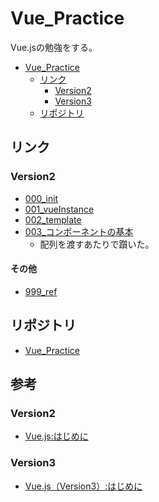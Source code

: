 # Vue_Practice
Vue.jsの勉強をする。 

- [Vue_Practice](#vue_practice)
  - [リンク](#リンク)
    - [Version2](#version2)
    - [Version3](#version3)
  - [リポジトリ](#リポジトリ)

## リンク

### Version2 

- [000_init](./v2/000_init/index.html)
- [001_vueInstance]()
- [002_template](./v2/VueProjects/002_template/README.md)
- [003_コンポーネントの基本](./v2/VueProjects/003_componentBasic/README.md)
  - 配列を渡すあたりで躓いた。

#### その他

- [999_ref](./v2/VueProjects/999_ref/README.md)

## リポジトリ

- [Vue_Practice](https://github.com/SampleUser0001/Vue_Practice)

## 参考

### Version2 

- [Vue.js:はじめに](https://jp.vuejs.org/v2/guide/)

### Version3 

- [Vue.js（Version3）:はじめに](https://v3.ja.vuejs.org/guide/introduction.html)

